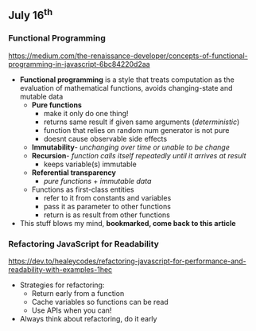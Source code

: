 ## July 16<sup>th</sup>

### Functional Programming

https://medium.com/the-renaissance-developer/concepts-of-functional-programming-in-javascript-6bc84220d2aa
- **Functional programming** is a style that treats computation as the evaluation of mathematical functions, avoids changing-state and mutable data
  - **Pure functions**
    - make it only do one thing!
    - returns same result if given same arguments (*deterministic*)
    - function that relies on random num generator is not pure
    - doesnt cause observable side effects
  - **Immutability**- *unchanging over time or unable to be change*
  - **Recursion**- *function calls itself repeatedly until it arrives at result*
    - keeps variable(s) immutable
  - **Referential transparency**
    - *pure functions* + *immutable data*
  - Functions as first-class entities
    - refer to it from constants and variables
    - pass it as parameter to other functions
    - return is as result from other functions
- This stuff blows my mind, **bookmarked, come back to this article**

### Refactoring JavaScript for Readability
https://dev.to/healeycodes/refactoring-javascript-for-performance-and-readability-with-examples-1hec
- Strategies for refactoring:
  - Return early from a function
  - Cache variables so functions can be read
  - Use APIs when you can!
- Always think about refactoring, do it early
